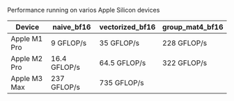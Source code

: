 Performance running on varios Apple Silicon devices


| Device | naive_bf16 | vectorized_bf16| group_mat4_bf16 |
|--------|----|----| ---- |
| Apple M1 Pro | 9 GFLOP/s | 35 GFLOP/s | 228 GFLOP/s |
| Apple M2 Pro | 16.4 GFLOP/s | 64.5 GFLOP/s | 322 GFLOP/s |
| Apple M3 Max | 237 GFLOP/s | 735 GFLOP/s |
